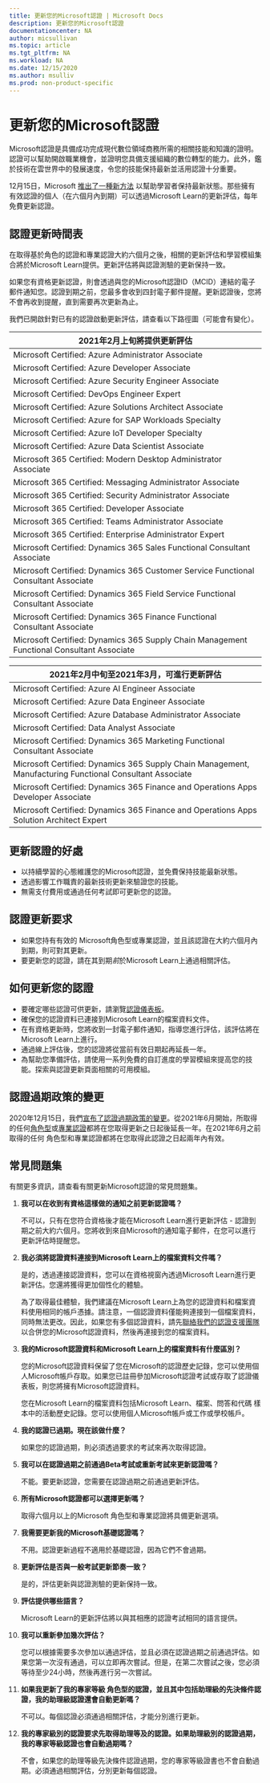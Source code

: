 ```yaml
---
title: 更新您的Microsoft認證 | Microsoft Docs
description: 更新您的Microsoft認證 
documentationcenter: NA 
author: micsullivan
ms.topic: article
ms.tgt_pltfrm: NA
ms.workload: NA
ms.date: 12/15/2020
ms.author: msulliv
ms.prod: non-product-specific
---
```

# 更新您的Microsoft認證

Microsoft認證是具備成功完成現代數位領域商務所需的相關技能和知識的證明。認證可以幫助開啟職業機會，並證明您具備支援組織的數位轉型的能力。此外，鑑於技術在雲世界中的發展速度，令您的技能保持最新並活用認證十分重要。

12月15日，Microsoft [推出了一種新方法](https://aka.ms/CertRenewalBlog) 以幫助學習者保持最新狀態。那些擁有有效認證的個人（在六個月內到期）可以透過Microsoft Learn的更新評估，每年免費更新認證。

## 認證更新時間表

在取得基於角色的認證和專業認證大約六個月之後，相關的更新評估和學習模組集合將於Microsoft Learn提供。更新評估將與認證測驗的更新保持一致。

如果您有資格更新認證，則會透過與您的Microsoft認證ID（MCID）連結的電子郵件通知您。認證到期之前，您最多會收到四封電子郵件提醒。更新認證後，您將不會再收到提醒，直到需要再次更新為止。

我們已開啟針對已有的認證啟動更新評估，請查看以下路徑圖（可能會有變化）。

| 2021年2月上旬將提供更新評估 |
| --- |
| Microsoft Certified: Azure Administrator Associate |
| Microsoft Certified: Azure Developer Associate |
| Microsoft Certified: Azure Security Engineer Associate |
| Microsoft Certified: DevOps Engineer Expert |
| Microsoft Certified: Azure Solutions Architect Associate |
| Microsoft Certified: Azure for SAP Workloads Specialty |
| Microsoft Certified: Azure IoT Developer Specialty |
| Microsoft Certified: Azure Data Scientist Associate |
| Microsoft 365 Certified: Modern Desktop Administrator Associate |
| Microsoft 365 Certified: Messaging Administrator Associate |
| Microsoft 365 Certified: Security Administrator Associate |
| Microsoft 365 Certified: Developer Associate |
| Microsoft 365 Certified: Teams Administrator Associate |
| Microsoft 365 Certified: Enterprise Administrator Expert |
| Microsoft Certified: Dynamics 365 Sales Functional Consultant Associate |
| Microsoft Certified: Dynamics 365 Customer Service Functional Consultant Associate |
| Microsoft Certified: Dynamics 365 Field Service Functional Consultant Associate |
| Microsoft Certified: Dynamics 365 Finance Functional Consultant Associate |
| Microsoft Certified: Dynamics 365 Supply Chain Management Functional Consultant Associate |

| 2021年2月中旬至2021年3月，可進行更新評估 |
| --- |
| Microsoft Certified: Azure AI Engineer Associate |
| Microsoft Certified: Azure Data Engineer Associate |
| Microsoft Certified: Azure Database Administrator Associate |
| Microsoft Certified: Data Analyst Associate |
| Microsoft Certified: Dynamics 365 Marketing Functional Consultant Associate |
| Microsoft Certified: Dynamics 365 Supply Chain Management, Manufacturing Functional Consultant Associate |
| Microsoft Certified: Dynamics 365 Finance and Operations Apps Developer Associate |
| Microsoft Certified: Dynamics 365 Finance and Operations Apps Solution Architect Expert |

## 更新認證的好處

- 以持續學習的心態維護您的Microsoft認證，並免費保持技能最新狀態。
- 透過影響工作職責的最新技術更新來驗證您的技能。
- 無需支付費用或通過任何考試即可更新您的認證。

## 認證更新要求

- 如果您持有有效的 Microsoft角色型或專業認證，並且該認證在大約六個月內到期，則可對其更新。
- 要更新您的認證，請在其到期*前*於Microsoft Learn上通過相關評估。

## 如何更新您的認證

- 要確定哪些認證可供更新，請瀏覽[認證儀表板](https://aka.ms/CertDashboard)。
- 確保您的認證資料已連接到Microsoft Learn的檔案資料文件。
- 在有資格更新時，您將收到一封電子郵件通知，指導您進行評估，該評估將在Microsoft Learn上進行。
- 通過線上評估後，您的認證將從當前有效日期起再延長一年。
- 為幫助您準備評估，請使用一系列免費的自訂進度的學習模組來提高您的技能。探索與認證更新頁面相關的可用模組。

## 認證過期政策的變更

2020年12月15日，我們[宣布了認證過期政策的變更](https://aka.ms/CertRenewalBlog)。從2021年6月開始，所取得的任何[角色型](/learn/certifications/browse/?type=role-based)或[專業認證](/learn/certifications/browse/?type=specialty)都將在您取得更新之日起後延長一年。在2021年6月之前取得的任何 角色型和專業認證都將在您取得此認證之日起兩年內有效。

## 常見問題集

有關更多資訊，請查看有關更新Microsoft認證的常見問題集。

1. **我可以在收到有資格這樣做的通知之前更新認證嗎？**

    不可以，只有在您符合資格後才能在Microsoft Learn進行更新評估 - 認證到期之前大約六個月。您將收到來自Microsoft的通知電子郵件，在您可以進行更新評估時提醒您。

2. **我必須將認證資料連接到Microsoft Learn上的檔案資料文件嗎？**

    是的，透過連接認證資料，您可以在資格視窗內透過Microsoft Learn進行更新評估。您還將獲得更加個性化的體驗。

    為了取得最佳體驗，我們建議在Microsoft Learn上為您的認證資料和檔案資料使用相同的帳戶憑據。請注意，一個認證資料僅能夠連接到一個檔案資料，同時無法更改。因此，如果您有多個認證資料，請先[聯絡我們的認證支援團隊](https://aka.ms/mcpforum) 以合併您的Microsoft認證資料，然後再連接到您的檔案資料。

3. **我的Microsoft認證資料和Microsoft Learn上的檔案資料有什麼區別？**

    您的Microsoft認證資料保留了您在Microsoft的認證歷史記錄，您可以使用個人Microsoft帳戶存取。如果您已註冊參加Microsoft認證考試或存取了認證儀表板，則您將擁有Microsoft認證資料。

    您在Microsoft Learn的檔案資料包括Microsoft Learn、檔案、問答和代碼 樣本中的活動歷史記錄。您可以使用個人Microsoft帳戶或工作或學校帳戶。

4. **我的認證已過期。現在該做什麼？**

    如果您的認證過期，則必須透過要求的考試來再次取得認證。

5. **我可以在認證過期之前通過Beta考試或重新考試來更新認證嗎？**

    不能。要更新認證，您需要在認證過期之前通過更新評估。

6. **所有Microsoft認證都可以選擇更新嗎？**

    取得六個月以上的Microsoft 角色型和專業認證將具備更新選項。

7. **我需要更新我的Microsoft基礎認證嗎？**

    不用。認證更新過程不適用於基礎認證，因為它們不會過期。

8. **更新評估是否與一般考試更新節奏一致？**

    是的，評估更新與認證測驗的更新保持一致。

9. **評估提供哪些語言？**

    Microsoft Learn的更新評估將以與其相應的認證考試相同的語言提供。

10. **我可以重新參加幾次評估？**

    您可以根據需要多次參加以通過評估，並且必須在認證過期之前通過評估。如果您第一次沒有通過，可以立即再次嘗試。但是，在第二次嘗試之後，您必須等待至少24小時，然後再進行另一次嘗試。

11. **如果我更新了我的專家等級 角色型的認證，並且其中包括助理級的先決條件認證，我的助理級認證還會自動更新嗎？**

    不可以。每個認證必須通過相關評估，才能分別進行更新。

12. **我的專家級別的認證要求先取得助理等及的認證。如果助理級別的認證過期，我的專家等級認證也會自動過期嗎？**

    不會，如果您的助理等級先決條件認證過期，您的專家等級證書也不會自動過期。必須通過相關評估，分別更新每個認證。